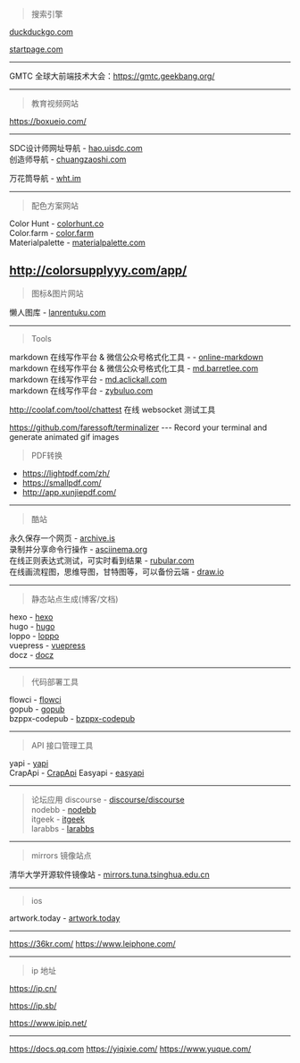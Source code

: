 > 搜索引擎

[duckduckgo.com](https://duckduckgo.com/)

[startpage.com](https://www.startpage.com/)

---

GMTC 全球大前端技术大会：https://gmtc.geekbang.org/

---
> 教育视频网站

https://boxueio.com/

---

SDC设计师网址导航 - [hao.uisdc.com](https://hao.uisdc.com/)  
创造师导航 - [chuangzaoshi.com](http://chuangzaoshi.com/)  


万花筒导航 - [wht.im](https://wht.im/)

---

> 配色方案网站

Color Hunt - [colorhunt.co](http://www.colorhunt.co/)  
Color.farm - [color.farm](http://color.farm/)  
Materialpalette - [materialpalette.com](https://www.materialpalette.com/)  

http://colorsupplyyy.com/app/
---

> 图标&图片网站

懒人图库 - [lanrentuku.com](http://www.lanrentuku.com/)  

---

> Tools

markdown 在线写作平台 & 微信公众号格式化工具 -  - [online-markdown](http://blog.didispace.com/tools/online-markdown/)  
markdown 在线写作平台 & 微信公众号格式化工具 - [md.barretlee.com](http://md.barretlee.com/)  
markdown 在线写作平台 - [md.aclickall.com](http://md.aclickall.com/)  
markdown 在线写作平台 - [zybuluo.com](https://www.zybuluo.com/)  



http://coolaf.com/tool/chattest 在线 websocket 测试工具

https://github.com/faressoft/terminalizer  --- Record your terminal and generate animated gif images




> PDF转换

* https://lightpdf.com/zh/
* https://smallpdf.com/
* http://app.xunjiepdf.com/

---

> 酷站

永久保存一个网页 - [archive.is](http://archive.is/)   
录制并分享命令行操作 - [asciinema.org](https://asciinema.org/)    
在线正则表达式测试，可实时看到结果 - [rubular.com](http://rubular.com/)   
在线画流程图，思维导图，甘特图等，可以备份云端 - [draw.io](https://www.draw.io/ )  

---

> 静态站点生成(博客/文档)

hexo - [hexo](https://hexo.io/)  
hugo - [hugo](https://gohugo.io/)  
loppo - [loppo](https://github.com/ruanyf/loppo)  
vuepress - [vuepress](https://github.com/vuejs/vuepress)  
docz - [docz](https://github.com/pedronauck/docz)  

---

> 代码部署工具

flowci - [flowci](https://github.com/FlowCI/flow-platform)  
gopub - [gopub](https://github.com/linclin/gopub)  
bzppx-codepub - [bzppx-codepub](https://github.com/bzppx/bzppx-codepub)  

---

> API 接口管理工具

yapi - [yapi](https://yapi.ymfe.org/)  
CrapApi - [CrapApi](http://api.crap.cn/)
Easyapi - [easyapi](https://www.easyapi.com/)

---

> 论坛应用
discourse - [discourse/discourse](https://github.com/discourse/discourse)  
nodebb - [nodebb](https://nodebb.org/)  
itgeek - [itgeek](https://github.com/ecdiy/itgeek)  
larabbs - [larabbs](https://github.com/summerblue/larabbs)  

---

> mirrors 镜像站点

清华大学开源软件镜像站 - [mirrors.tuna.tsinghua.edu.cn](https://mirrors.tuna.tsinghua.edu.cn/)  

---

> ios

artwork.today - [artwork.today](http://artwork.today/)

---

https://36kr.com/
https://www.leiphone.com/


---

> ip 地址

https://ip.cn/

https://ip.sb/

https://www.ipip.net/


---


https://docs.qq.com
https://yiqixie.com/
https://www.yuque.com/